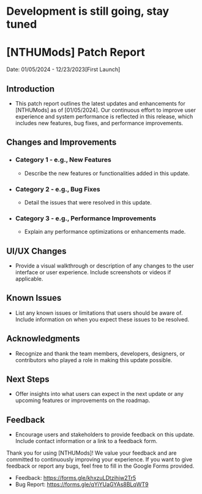 # Development is still going, stay tuned

# [NTHUMods] Patch Report
Date: 01/05/2024 - 12/23/2023[First Launch]

## Introduction
- This patch report outlines the latest updates and enhancements for [NTHUMods] as of [01/05/2024]. Our continuous effort to improve user experience and system performance is reflected in this release, which includes new features, bug fixes, and performance improvements. 

## Changes and Improvements
- ### Category 1 - e.g., New Features
  - Describe the new features or functionalities added in this update.
- ### Category 2 - e.g., Bug Fixes
  - Detail the issues that were resolved in this update.
- ### Category 3 - e.g., Performance Improvements
  - Explain any performance optimizations or enhancements made.

## UI/UX Changes
- Provide a visual walkthrough or description of any changes to the user interface or user experience. Include screenshots or videos if applicable.

## Known Issues
- List any known issues or limitations that users should be aware of. Include information on when you expect these issues to be resolved.

## Acknowledgments
- Recognize and thank the team members, developers, designers, or contributors who played a role in making this update possible.

## Next Steps
- Offer insights into what users can expect in the next update or any upcoming features or improvements on the roadmap.

## Feedback
- Encourage users and stakeholders to provide feedback on this update. Include contact information or a link to a feedback form.

Thank you for using [NTHUMods]! We value your feedback and are committed to continuously improving your experience.
If you want to give feedback or report any bugs, feel free to fill in the Google Forms provided.
- Feedback: https://forms.gle/khxzuLDtzihjw2Tr5
- Bug Report: https://forms.gle/qYiYUaGYAs8BLqWT9
